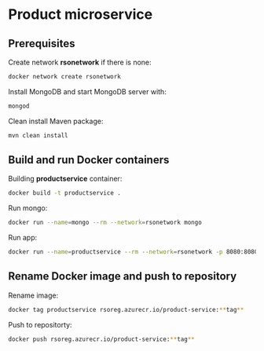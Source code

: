# Product microservice

## Prerequisites

Create network **rsonetwork** if there is none:

```bash
docker network create rsonetwork
```

Install MongoDB and start MongoDB server with:
```bash
mongod
```

Clean install Maven package:
```bash
mvn clean install
```


## Build and run Docker containers

Building **productservice** container:
```bash
docker build -t productservice .
```

Run mongo:
```bash
docker run --name=mongo --rm --network=rsonetwork mongo
```

Run app:
```bash
docker run --name=productservice --rm --network=rsonetwork -p 8080:8080 -e MONGO_PRODUCT_URL=MONGO_URL=mongodb://mongo:27017/products productservice
```

## Rename Docker image and push to repository

Rename image:
```bash
docker tag productservice rsoreg.azurecr.io/product-service:**tag**
```

Push to repositorty:
```bash
docker push rsoreg.azurecr.io/product-service:**tag**
```
